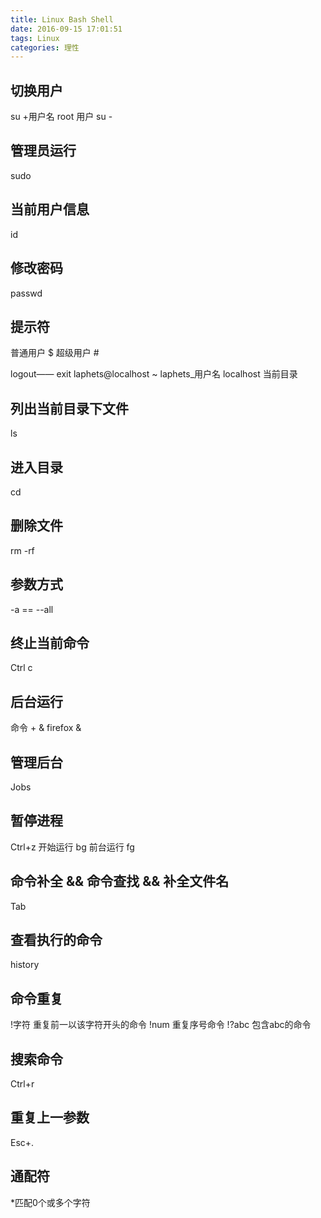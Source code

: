 ```yaml
---
title: Linux Bash Shell
date: 2016-09-15 17:01:51
tags: Linux
categories: 理性
---
```

## 切换用户

su +用户名
root 用户  su -


## 管理员运行 

sudo


## 当前用户信息

id


## 修改密码

passwd


## 提示符
普通用户 $
超级用户 #

logout—— exit
laphets@localhost ~  laphets_用户名   localhost 当前目录


## 列出当前目录下文件

ls

## 进入目录
cd

## 删除文件
rm -rf


## 参数方式

-a == --all


## 终止当前命令

Ctrl c


## 后台运行

命令 + &
firefox &


## 管理后台

Jobs


## 暂停进程

Ctrl+z
开始运行 bg
前台运行 fg


## 命令补全 && 命令查找 && 补全文件名

Tab


## 查看执行的命令

history


## 命令重复
!字符  重复前一以该字符开头的命令
!num 重复序号命令
!?abc 包含abc的命令

## 搜索命令
Ctrl+r 

## 重复上一参数
Esc+.

## 通配符
*匹配0个或多个字符